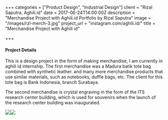 +++
categories = ["Product Design", "Industrial Design"]
client = "Rizal Saputra, Aghili.id"
date = 2017-06-24T14:00:00Z
description = "Merchandise Project with Aghili.id Portfolio by Rizal Saputra"
image = "/images/rzl-merch-3.jpg"
project_url = "instagram.com/aghili.id/"
title = "Merchandise Project with Aghili id"

+++
#### Project Details

This is a design project in the form of making merchandise, I am currently in aghili id internship. The first merchandise was a Madura batik tote bag combined with synthetic leather. and many more merchandise products that use similar materials, such as notebooks, duffle bags, etc. The client for this tote bag is Bank Indonesia, branch Surabaya.

The second merchandise is crystal engraving in the form of the ITS research center building, which is used for souvenirs when the launch of the research center building was inaugurated.

![](/images/rzl-merch-1.jpg)![](/images/rzl-merch-2.jpg)